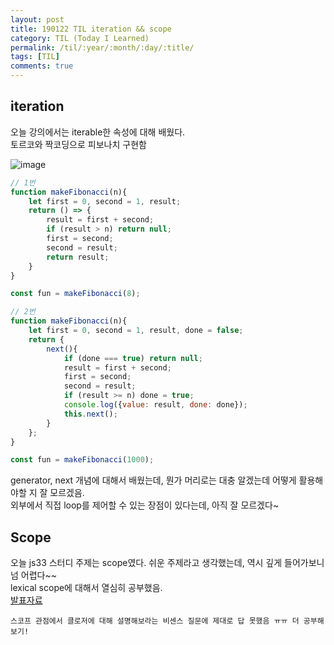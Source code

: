 ```yaml
---
layout: post
title: 190122 TIL iteration && scope
category: TIL (Today I Learned)
permalink: /til/:year/:month/:day/:title/
tags: [TIL]
comments: true
---
```


## **iteration**
오늘 강의에서는 iterable한 속성에 대해 배웠다.  
토르코와 짝코딩으로 피보나치 구현함 

![image](https://user-images.githubusercontent.com/40848630/51603278-b7045200-1f4c-11e9-9470-df6458d460da.png)

```javascript
// 1번
function makeFibonacci(n){
    let first = 0, second = 1, result;
    return () => {
        result = first + second;
        if (result > n) return null;
        first = second;
        second = result;
        return result;
    }
}

const fun = makeFibonacci(8);

// 2번
function makeFibonacci(n){
    let first = 0, second = 1, result, done = false;
    return {
        next(){
            if (done === true) return null;
            result = first + second;
            first = second;
            second = result; 
            if (result >= n) done = true;
            console.log({value: result, done: done});
            this.next();
        }
    }; 
}

const fun = makeFibonacci(1000);
```

generator, next 개념에 대해서 배웠는데, 뭔가 머리로는 대충 알겠는데 어떻게 활용해야할 지 잘 모르겠음.    
외부에서 직접 loop를 제어할 수 있는 장점이 있다는데, 아직 잘 모르겠다~


  
  


## **Scope**

오늘 js33 스터디 주제는 scope였다. 쉬운 주제라고 생각했는데, 역시 깊게 들어가보니 넘 어렵다~~   
lexical scope에 대해서 열심히 공부했음.  
[발표자료](https://github.com/childrenOfCrong/33-js-concepts/blob/master/Soom/scope_0122.md)


    스코프 관점에서 클로저에 대해 설명해보라는 비센스 질문에 제대로 답 못했음 ㅠㅠ 더 공부해보기!
     